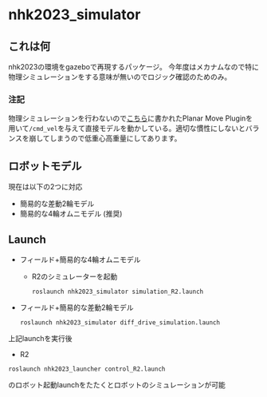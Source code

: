 # nhk2023_simulator
## これは何

nhk2023の環境をgazeboで再現するパッケージ。
今年度はメカナムなので特に物理シミュレーションをする意味が無いのでロジック確認のためのみ。

### 注記

物理シミュレーションを行わないので[こちら](http://cir-kit.github.io/blog/2015/02/19/gazebo-gazebo-plugins-in-ros/)に書かれたPlanar Move Pluginを用いて`/cmd_vel`を与えて直接モデルを動かしている。適切な慣性にしないとバランスを崩してしまうので低重心高重量にしてあります。

## ロボットモデル

現在は以下の2つに対応

- 簡易的な差動2輪モデル
- 簡易的な4輪オムニモデル (推奨)



## Launch

- フィールド+簡易的な4輪オムニモデル

  - R2のシミュレーターを起動
    ```
    roslaunch nhk2023_simulator simulation_R2.launch
    ```



- フィールド+簡易的な差動2輪モデル

  ```shell
  roslaunch nhk2023_simulator diff_drive_simulation.launch
  ```



上記launchを実行後

- R2

```shell
roslaunch nhk2023_launcher control_R2.launch
```

のロボット起動launchをたたくとロボットのシミュレーションが可能
